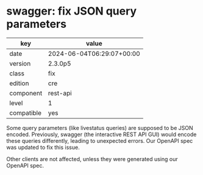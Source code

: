 [//]: # (werk v2)
# swagger: fix JSON query parameters

key        | value
---------- | ---
date       | 2024-06-04T06:29:07+00:00
version    | 2.3.0p5
class      | fix
edition    | cre
component  | rest-api
level      | 1
compatible | yes

Some query parameters (like livestatus queries) are supposed to be JSON encoded.
Previously, swagger (the interactive REST API GUI) would encode these queries
differently, leading to unexpected errors. Our OpenAPI spec was updated to fix
this issue.

Other clients are not affected, unless they were generated using our OpenAPI
spec.
